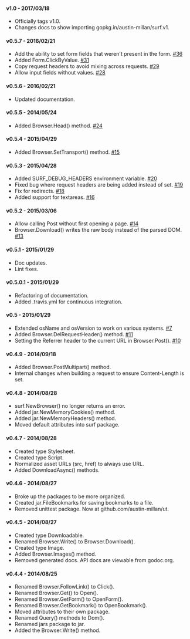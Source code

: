 #### v1.0 - 2017/03/18
* Officially tags v1.0.
* Changes docs to show importing gopkg.in/austin-millan/surf.v1.


#### v0.5.7 - 2016/02/21
* Add the ability to set form fields that weren't present in the form. [#36](https://github.com/austin-millan/surf/pull/36)
* Added Form.ClickByValue. [#31](https://github.com/austin-millan/surf/pull/31)
* Copy request headers to avoid mixing across requests. [#29](https://github.com/austin-millan/surf/pull/29)
* Allow input fields without values. [#28](https://github.com/austin-millan/surf/pull/28)


#### v0.5.6 - 2016/02/21
* Updated documentation.


#### v0.5.5 - 2014/05/24
* Added Browser.Head() method. [#24](https://github.com/austin-millan/surf/pull/24)


#### v0.5.4 - 2015/04/29
* Added Browser.SetTransport() method. [#15](https://github.com/austin-millan/surf/issues/15)


#### v0.5.3 - 2015/04/28
* Added SURF_DEBUG_HEADERS environment variable. [#20](https://github.com/austin-millan/surf/pull/20)
* Fixed bug where request headers are being added instead of set. [#19](https://github.com/austin-millan/surf/pull/19)
* Fix for redirects. [#18](https://github.com/austin-millan/surf/pull/18)
* Added support for textareas. [#16](https://github.com/austin-millan/surf/pull/16)


#### v0.5.2 - 2015/03/06
* Allow calling Post without first opening a page. [#14](https://github.com/austin-millan/surf/issues/14)
* Browser.Download() writes the raw body instead of the parsed DOM. [#13](https://github.com/austin-millan/surf/issues/13)


#### v0.5.1 - 2015/01/29
* Doc updates.
* Lint fixes.


#### v0.5.0.1 - 2015/01/29
* Refactoring of documentation.
* Added .travis.yml for continuous integration.


#### v0.5 - 2015/01/29
* Extended osName and osVersion to work on various systems. [#7](https://github.com/austin-millan/surf/pull/7)
* Added Browser.DelRequestHeader() method. [#11](https://github.com/austin-millan/surf/pull/11)
* Setting the Referrer header to the current URL in Browser.Post(). [#10](https://github.com/austin-millan/surf/pull/10)


#### v0.4.9 - 2014/09/18
* Added Browser.PostMultipart() method.
* Internal changes when building a request to ensure Content-Length is set.


#### v0.4.8 - 2014/08/28
* surf.NewBrowser() no longer returns an error.
* Added jar.NewMemoryCookies() method.
* Added jar.NewMemoryHeaders() method.
* Moved default attributes into surf package.


#### v0.4.7 - 2014/08/28
* Created type Stylesheet.
* Created type Script.
* Normalized asset URLs (src, href) to always use URL.
* Added DownloadAsync() methods.


#### v0.4.6 - 2014/08/27
* Broke up the packages to be more organized.
* Created jar.FileBookmarks for saving bookmarks to a file.
* Removed unittest package. Now at github.com/austin-millan/ut.


#### v0.4.5 - 2014/08/27
* Created type Downloadable.
* Renamed Browser.Write() to Browser.Download().
* Created type Image.
* Added Browser.Images() method.
* Removed generated docs. API docs are viewable from godoc.org.


#### v0.4.4 - 2014/08/25
* Renamed Browser.FollowLink() to Click().
* Renamed Browser.Get() to Open().
* Renamed Browser.GetForm() to OpenForm().
* Renamed Browser.GetBookmark() to OpenBookmark().
* Moved attributes to their own package.
* Renamed Query() methods to Dom().
* Renamed jars package to jar.
* Added the Browser.Write() method.
